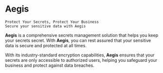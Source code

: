 # Aegis

```text
Protect Your Secrets, Protect Your Business
Secure your sensitive data with Aegis
```

**Aegis** is a comprehensive secrets management solution that helps you keep your secrets secret. With **Aegis**, you can rest assured that your sensitive data is secure and protected at all times. 

With its industry-standard encryption capabilities, **Aegis** ensures that your secrets are only accessible to authorized users, helping you safeguard your business and protect against data breaches.
